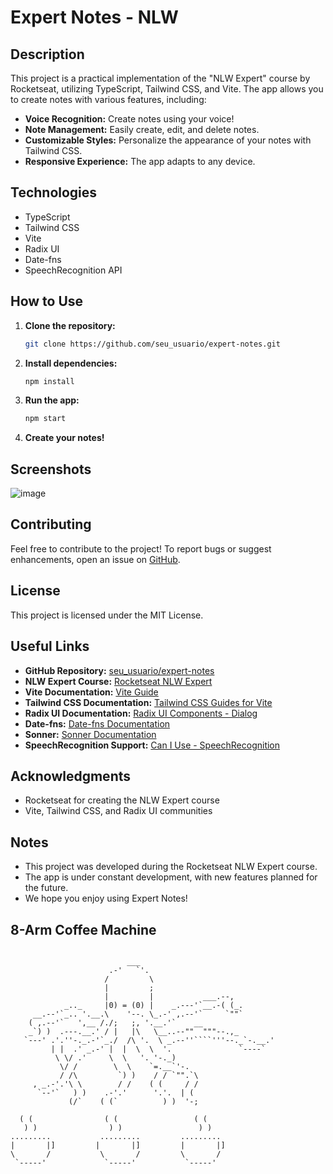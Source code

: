 # Expert Notes - NLW

## Description

This project is a practical implementation of the "NLW Expert" course by Rocketseat, utilizing TypeScript, Tailwind CSS, and Vite. The app allows you to create notes with various features, including:

- **Voice Recognition:** Create notes using your voice!
- **Note Management:** Easily create, edit, and delete notes.
- **Customizable Styles:** Personalize the appearance of your notes with Tailwind CSS.
- **Responsive Experience:** The app adapts to any device.

## Technologies

- TypeScript
- Tailwind CSS
- Vite
- Radix UI
- Date-fns
- SpeechRecognition API

## How to Use

1. **Clone the repository:**
   ```bash
   git clone https://github.com/seu_usuario/expert-notes.git
   ```

2. **Install dependencies:**
   ```bash
   npm install
   ```

3. **Run the app:**
   ```bash
   npm start
   ```

4. **Create your notes!**

## Screenshots

![image](https://github.com/Gabrielcafens/expert-notes/assets/95833512/d8c79442-340e-4973-b042-3928493a0cc5)


## Contributing

Feel free to contribute to the project! To report bugs or suggest enhancements, open an issue on [GitHub](https://github.com/seu_usuario/expert-notes/issues).

## License

This project is licensed under the MIT License.

## Useful Links

- **GitHub Repository:** [seu_usuario/expert-notes](https://github.com/seu_usuario/expert-notes)
- **NLW Expert Course:** [Rocketseat NLW Expert](<URL inválido removido>)
- **Vite Documentation:** [Vite Guide](https://vitejs.dev/guide/)
- **Tailwind CSS Documentation:** [Tailwind CSS Guides for Vite](https://tailwindcss.com/docs/guides/vite)
- **Radix UI Documentation:** [Radix UI Components - Dialog](https://www.radix-ui.com/primitives/docs/components/dialog)
- **Date-fns:** [Date-fns Documentation](https://date-fns.org/)
- **Sonner:** [Sonner Documentation](https://sonner.emilkowal.ski/)
- **SpeechRecognition Support:** [Can I Use - SpeechRecognition](https://caniuse.com/?search=SpeechRecognition)

## Acknowledgments

- Rocketseat for creating the NLW Expert course
- Vite, Tailwind CSS, and Radix UI communities

## Notes

- This project was developed during the Rocketseat NLW Expert course.
- The app is under constant development, with new features planned for the future.
- We hope you enjoy using Expert Notes!

## 8-Arm Coffee Machine

```                         ___

                          ___
                      .-'   `'.
                     /         \
                     |         ;
                     |         |           ___.--,
            _.._     |0) = (0) |    _.---'`__.-( (_.
     __.--'`_.. '.__.\    '--. \_.-' ,.--'`     `""`
    ( ,.--'`   ',__ /./;   ;, '.__.'`    __
    _`) )  .---.__.' / |   |\   \__..--""  """--.,_
   `---' .'.''-._.-'`_./  /\ '.  \ _.--''````'''--._`-.__.'
         | |  .' _.-' |  |  \  \  '.               `----`
          \ \/ .'     \  \   '. '-._)
           \/ /        \  \    `=.__`'-.
           / /\         `) )    / / `"".`\
     , _.-'.'\ \        / /    ( (     / /
      `--'`   ) )    .-'.'      '.'.  | (
             (/`    ( (`          ) )  '-;    
            
  ( (                ( (                 ( (                
   ) )                ) )                 ) )               
.........           .........         .........           
|       |]         |       |]         |       |]                
\       /           \       /         \       /              
 `-----'             `-----'           `-----'  
